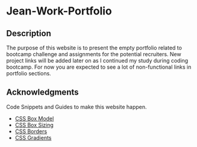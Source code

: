 # Jean-Work-Portfolio

## Description
The purpose of this website is to present the empty portfolio related to bootcamp challenge and assignments for the potential recruiters. New project links will be added later on as I continued my study during coding bootcamp. 
For now you are expected to see a lot of non-functional links in portfolio sections.


## Acknowledgments
Code Snippets and Guides to make this website happen.
* [CSS Box Model](https://www.w3schools.com/css/css_boxmodel.asp)
* [CSS Box Sizing](https://www.w3schools.com/css/css3_box-sizing.asp)
* [CSS Borders](https://www.w3schools.com/css/css3_borders.asp)
* [CSS Gradients](https://www.w3schools.com/css/css3_gradients.asp)